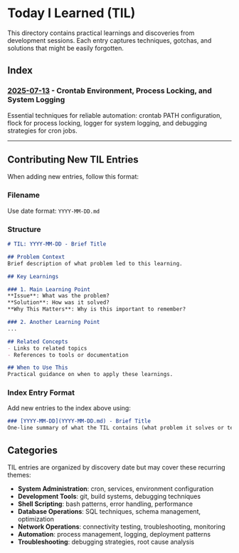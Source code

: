 # Today I Learned (TIL)

This directory contains practical learnings and discoveries from development sessions. Each entry captures techniques, gotchas, and solutions that might be easily forgotten.

## Index

### [2025-07-13](2025-07-13.md) - Crontab Environment, Process Locking, and System Logging
Essential techniques for reliable automation: crontab PATH configuration, flock for process locking, logger for system logging, and debugging strategies for cron jobs.

---

## Contributing New TIL Entries

When adding new entries, follow this format:

### Filename
Use date format: `YYYY-MM-DD.md`

### Structure
```markdown
# TIL: YYYY-MM-DD - Brief Title

## Problem Context
Brief description of what problem led to this learning.

## Key Learnings

### 1. Main Learning Point
**Issue**: What was the problem?
**Solution**: How was it solved?
**Why This Matters**: Why is this important to remember?

### 2. Another Learning Point
...

## Related Concepts
- Links to related topics
- References to tools or documentation

## When to Use This
Practical guidance on when to apply these learnings.
```

### Index Entry Format
Add new entries to the index above using:
```markdown
### [YYYY-MM-DD](YYYY-MM-DD.md) - Brief Title
One-line summary of what the TIL contains (what problem it solves or technique it covers).
```

## Categories

TIL entries are organized by discovery date but may cover these recurring themes:

- **System Administration**: cron, services, environment configuration
- **Development Tools**: git, build systems, debugging techniques  
- **Shell Scripting**: bash patterns, error handling, performance
- **Database Operations**: SQL techniques, schema management, optimization
- **Network Operations**: connectivity testing, troubleshooting, monitoring
- **Automation**: process management, logging, deployment patterns
- **Troubleshooting**: debugging strategies, root cause analysis